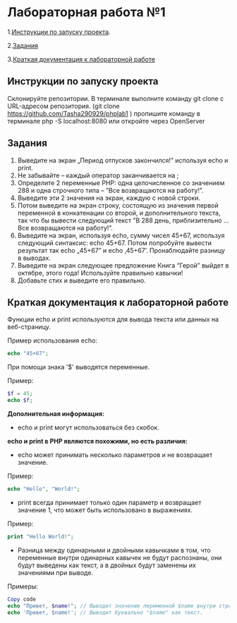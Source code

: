 # Лабораторная работа №1

1.[Инструкции по запуску проекта](#инструкции-по-запуску-проекта#Инструкции_по_запуску_проекта).

2.[Задания](#задания)

3.[Краткая документация к лабораторной работе](#краткая-документация-к-лабораторной-работе)

## Инструкции по запуску проекта

Склонируйте репозитории. В терминале выполните команду git clone с URL-адресом репозитория. (git clone https://github.com/Tasha290929/phplab1 )
пропишите команду в терминале php -S localhost:8080 или откройте через OpenServer

## Задания
1. Выведите на экран „Период отпусков закончился!” используя echo и print.
2. Не забывайте – каждый оператор заканчивается на ;
3. Определите 2 переменные PHP: одна целочисленное со значением 288 и одна строчного типа – ”Все
возвращаются на работу!”.
4. Выведите эти 2 значения на экран, каждую с новой строки.
5. Потом выведите на экран строку, состоящую из значения первой переменной в конкатенации со второй, и дополнительного текста, так что бы вывести следующий текст ”В 288 день, приблизительно ... Все
возвращаются на работу!”.
6. Выведите на экран, используя echo, сумму чисел 45+67, используя следующий синтаксис: echo 45+67. Потом
попробуйте вывести результат так echo „45+67” и echo ‚45+67’. Пронаблюдайте разницу в выводах.
7. Выведите на экран следующее предложение Книга “Герой” выйдет в октябре, этого года! Используйте
правильно кавычки!
8. Добавьте стих и выведите его правильно.

## Краткая документация к лабораторной работе 
Функции echo и print используются для вывода текста или данных на веб-страницу.

Пример использования echo:

```php
echo "45+67";
```
При помощи знака '$' выводятся переменные.

Пример:

```php
$f = 45;
echo $f;
```
**Дополнительная информация:**

* echo и print могут использоваться без скобок.

 **echo и print в PHP являются похожими, но есть различия:**

* echo может принимать несколько параметров и не возвращает значение. 

Пример: 
```php
echo "Hello", "World!";
```
* print всегда принимает только один параметр и возвращает значение 1, что может быть использовано в выражениях. 

Пример: 
```php
print "Hello World!";
```

* Разница между одинарными и двойными кавычками в том, что переменные внутри одинарных кавычек не будут распознаны, они будут выведены как текст, а в двойных будут заменены их значениями при выводе.

Примеры:
```php
Copy code
echo "Привет, $name!"; // Выводит значение переменной $name внутри строки.
echo 'Привет, $name!'; // Выводит буквально "$name" как текст.
```